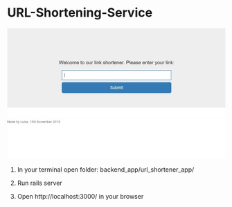 # URL-Shortening-Service

![alt text](https://github.com/lgrgic/URL-Shortening-Service/blob/master/shortener.JPG)

1. In your terminal open folder: backend_app/url_shortener_app/

2. Run rails server

3. Open http://localhost:3000/ in your browser
